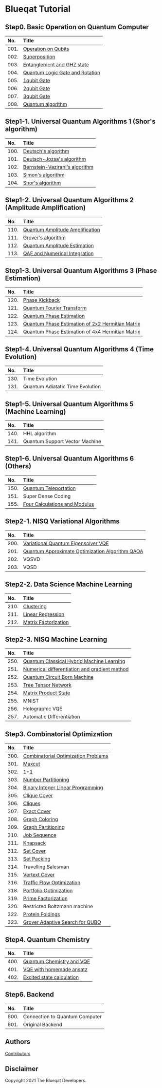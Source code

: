 Blueqat Tutorial
====================

Step0. Basic Operation on Quantum Computer
--------------------

|No.|Title|
|:---|:---|
|001.|<a href="tutorial/001_qubit_en.ipynb">Operation on Qubits</a>|
|002.|<a href="tutorial/002_superposition_en.ipynb">Superposition</a>|
|003.|<a href="tutorial/003_entanglement_en.ipynb">Entanglement and GHZ state</a>|
|004.|<a href="tutorial/004_gate_en.ipynb">Quantum Logic Gate and Rotation</a>|
|005.|<a href="tutorial/005_1gate_en.ipynb">1qubit Gate</a>|
|006.|<a href="tutorial/006_2gate_en.ipynb">2qubit Gate</a>|
|007.|<a href="tutorial/007_3gate_en.ipynb">3qubit Gate</a>|
|008.|<a href="tutorial/008_quantum_algorithm_en.ipynb">Quantum algorithm</a>|

Step1-1. Universal Quantum Algorithms 1 (Shor's algorithm)
--------------------

|No.|Title|
|:---|:---|
|100.|<a href="tutorial/100_deutsch.ipynb">Deutsch's algorithm</a>|
|101.|<a href="tutorial/101_deutsch-jozsa.ipynb">Deutsch-Jozsa's algorithm</a>|
|102.|<a href="tutorial/102_bernstein-vazirani.ipynb">Bernstein-Vazirani's algorithm</a>|
|103.|<a href="tutorial/103_simon.ipynb">Simon's algorithm</a>|
|104.|<a href="tutorial/104_shor_en.ipynb">Shor's algorithm</a>|

Step1-2. Universal Quantum Algorithms 2 (Amplitude Amplification)
--------------------

|No.|Title|
|:---|:---|
|110.|<a href="tutorial/110_amplitude_amplification_en.ipynb">Quantum Amplitude Amplification</a>|
|111.|<a href="tutorial/111_grover_en.ipynb">Grover's algorithm</a>|
|112.|<a href="tutorial/112_amplitude_estimation_en.ipynb">Quantum Amplitude Estimation</a>|
|113.|<a href="tutorial/113_qae_numerical_integration_en.ipynb">QAE and Numerical Integration</a>|

Step1-3. Universal Quantum Algorithms 3 (Phase Estimation)
--------------------

|No.|Title|
|:---|:---|
|120.|<a href="tutorial/120_phase_kick_back_en.ipynb">Phase Kickback</a>|
|121.|<a href="tutorial/121_qft_en.ipynb">Quantum Fourier Transform</a>|
|122.|<a href="tutorial/122_pea_en.ipynb">Quantum Phase Estimation</a>|
|123.|<a href="tutorial/123_pea2_en.ipynb">Quantum Phase Estimation of 2x2 Hermitian Matrix</a>|
|124.|<a href="tutorial/124_pea3_en.ipynb">Quantum Phase Estimation of 4x4 Hermitian Matrix</a>|

Step1-4. Universal Quantum Algorithms 4 (Time Evolution)
--------------------

|No.|Title|
|:---|:---|
|130.|Time Evolution|
|131.|Quantum Adiatatic Time Evolution|

Step1-5. Universal Quantum Algorithms 5 (Machine Learning)
--------------------

|No.|Title|
|:---|:---|
|140.|HHL algorithm|
|141.|Quantum Support Vector Machine|

Step1-6. Universal Quantum Algorithms 6 (Others)
--------------------

|No.|Title|
|:---|:---|
|150.|<a href="tutorial/150_teleportation_en.ipynb">Quantum Teleportation</a>|
|151.|Super Dense Coding|
|155.|<a href="tutorial/155_four_en.ipynb">Four Calculations and Modulus</a>|

Step2-1. NISQ Variational Algorithms
--------------------

|No.|Title|
|:---|:---|
|200.|<a href="tutorial/200_vqe_en.ipynb">Variational Quantum Eigensolver VQE</a>|
|201.|<a href="tutorial/201_qaoa_en.ipynb">Quantum Approximate Optimization Algorithm QAOA</a>|
|202.|VQSVD|
|203.|VQSD|

Step2-2. Data Science Machine Learning
--------------------

|No.|Title|
|:---|:---|
|210.|<a href="tutorial/210_clustering_en.ipynb">Clustering</a>|
|211.|<a href="tutorial/211_linear_regression_en.ipynb">Linear Regression</a>|
|212.|<a href="tutorial/212_matrix_factorization_en.ipynb">Matrix Factorization</a>|


Step2-3. NISQ Machine Learning
--------------------

|No.|Title|
|:---|:---|
|250.|<a href="tutorial/250_quantum_classical_hybrid_en.ipynb">Quantum Classical Hybrid Machine Learning</a>|
|251.|<a href="tutorial/251_grad_en.ipynb">Numerical differentiation and gradient method</a>|
|252.|<a href="tutorial/252_qcbm_en.ipynb">Quantum Circuit Born Machine</a>|
|253.|<a href="tutorial/253_ttn_en.ipynb">Tree Tensor Network</a>|
|254.|<a href="tutorial/254_mps_en.ipynb">Matrix Product State</a>|
|255.|MNIST|
|256.|Holographic VQE|
|257.|Automatic Differentiation|

Step3. Combinatorial Optimization
--------------------

|No.|Title|
|:---|:---|
|300.|<a href="tutorial/300_cop_en.ipynb">Combinatorial Optimization Problems</a>|
|301.|<a href="tutorial/301_maxcut_en.ipynb">Maxcut</a>|
|302.|<a href="tutorial/302_oneplus_en.ipynb">1+1</a>|
|303.|<a href="tutorial/303_numberpartitioning_en.ipynb">Number Partitioning</a>|
|304.|<a href="tutorial/304_BIL_en.ipynb">Binary Integer Linear Programming</a>|
|305.|<a href="tutorial/305_cliquecover_en.ipynb">Clique Cover</a>|
|306.|<a href="tutorial/306_cliques_en.ipynb">Cliques</a>|
|307.|<a href="tutorial/307_exactcover_en.ipynb">Exact Cover</a>|
|308.|<a href="tutorial/308_graphcoloring_en.ipynb">Graph Coloring</a>|
|309.|<a href="tutorial/309_graphpartitioning_en.ipynb">Graph Partitioning</a>|
|310.|<a href="tutorial/310_jobsequencing_en.ipynb">Job Sequence</a>|
|311.|<a href="tutorial/311_knapsack_en.ipynb">Knapsack</a>|
|312.|<a href="tutorial/312_setcover_en.ipynb">Set Cover</a>|
|313.|<a href="tutorial/313_setpacking_en.ipynb">Set Packing</a>|
|314.|<a href="tutorial/314_tsp_en.ipynb">Travelling Salesman</a>|
|315.|<a href="tutorial/315_vertexcover_en.ipynb">Vertext Cover</a>|
|316.|<a href="tutorial/316_trafficflow_en.ipynb">Traffic Flow Optimization</a>|
|318.|<a href="tutorial/318_portfolio_en.ipynb">Portfolio Optimization</a>|
|319.|<a href="tutorial/319_factorization_en.ipynb">Prime Factorization</a>|
|320.|Restricted Boltzmann machine|
|322.|<a href="tutorial/322_protein_en.ipynb">Protein Foldings</a>|
|323.|<a href="tutorial/323_grover_adaptive_qubo_en.ipynb">Grover Adaptive Search for QUBO</a>|

Step4. Quantum Chemistry
--------------------

|No.|Title|
|:---|:---|
|400.|<a href="tutorial/400_chemistry_en.ipynb">Quantum Chemistry and VQE</a>|
|401.|<a href="tutorial/401_homemadeansatz_en.ipynb">VQE with homemade ansatz</a>|
|402.|<a href="tutorial/402_excitedstate_en.ipynb">Excited state calculation</a>|

Step6. Backend 
--------------------

|No.|Title|
|:---|:---|
|600.|Connection to Quantum Computer|
|601.|Original Backend|

Authors
----------
<a href="https://github.com/Blueqat/Blueqat-tutorials/graphs/contributors" target="_blank">Contributors</a>

Disclaimer
----------
Copyright 2021 The Blueqat Developers.

